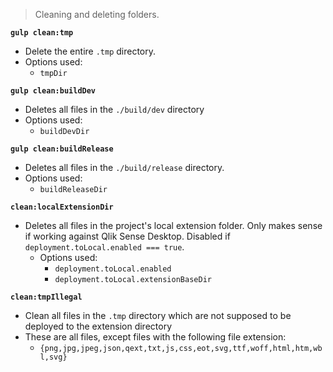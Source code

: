 > Cleaning and deleting folders.

**`gulp clean:tmp`**
* Delete the entire `.tmp` directory.
* Options used:
  * `tmpDir`

**`gulp clean:buildDev`**
* Deletes all files in the `./build/dev` directory
* Options used:
  * `buildDevDir`

**`gulp clean:buildRelease`**
* Deletes all files in the `./build/release` directory.
* Options used:
  * `buildReleaseDir`

**`clean:localExtensionDir`**
* Deletes all files in the project's local extension folder. Only makes sense if working against Qlik Sense Desktop. Disabled if `deployment.toLocal.enabled === true`.
  * Options used:
    * `deployment.toLocal.enabled`
    * `deployment.toLocal.extensionBaseDir`

**`clean:tmpIllegal`**
* Clean all files in the `.tmp` directory which are not supposed to be deployed to the extension directory
* These are all files, except files with the following file extension: 
  * `{png,jpg,jpeg,json,qext,txt,js,css,eot,svg,ttf,woff,html,htm,wbl,svg}`
